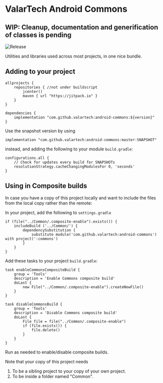 # ValarTech Android Commons

## WIP: Cleanup, documentation and generification of classes is pending
![Release](https://jitpack.io/v/valartech/android-commons.svg)

Utilities and libraries used across most projects, in one nice bundle.

## Adding to your project

```
allprojects {
    repositories { //not under buildscript
        jcenter()
        maven { url "https://jitpack.io" } 
    }
}

dependencies {
    implementation "com.github.valartech:android-commons:${version}"
}
```

Use the snapshot version by using
```
implementation "com.github.valartech:android-commons:master-SNAPSHOT"
```
instead, and adding the following to your module `build.gradle`:
```
configurations.all {
    // Check for updates every build for SNAPSHOTs
    resolutionStrategy.cacheChangingModulesFor 0, 'seconds'
}
```

## Using in Composite builds

In case you have a copy of this project locally and want to include the 
files from the local copy rather than the remote:

In your project, add the following to `settings.gradle`
```
if (file("../Common/.composite-enable").exists()) {
    includeBuild ('../Common/') {
        dependencySubstitution {
            substitute module('com.github.valartech:android-commons') with project(':commons')
        }
    }
}
``` 

Add these tasks to your project `build.gradle`:
```
task enableCommonsCompositeBuild {
    group = 'Tools'
    description = 'Enable Commons composite build'
    doLast {
        new File("../Common/.composite-enable").createNewFile()
    }
}

task disableCommonsBuild {
    group = 'Tools'
    description = 'Disable Commons composite build'
    doLast {
        File file = file("../Common/.composite-enable")
        if (file.exists()) {
            file.delete()
        }
    }
}
```
Run as needed to enable/disable composite builds. 

Note that your copy of this project needs
1. To be a sibling project to your copy of your own project.
2. To be inside a folder named "Common".  
